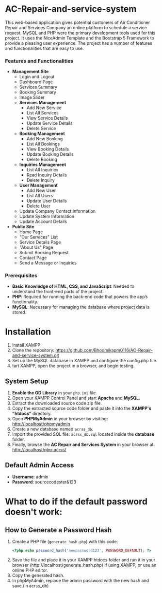 # AC-Repair-and-service-system
This web-based application gives potential customers of Air Conditioner Repair and Services Company an online platform to schedule a service request. MySQL and PHP were the primary development tools used for this project. It uses the NiceAdmin Template and the Bootstrap 5 Framework to provide a pleasing user experience. The project has a number of features and functionalities that are easy to use.
### Features and Functionalities

- **Management Site**
  - Login and Logout
  - Dashboard Page
  - Services Summary
  - Booking Summary
  - Image Slider
  - **Services Management**
    - Add New Service
    - List All Services
    - View Service Details
    - Update Service Details
    - Delete Service
  - **Booking Management**
    - Add New Booking
    - List All Bookings
    - View Booking Details
    - Update Booking Details
    - Delete Booking
  - **Inquiries Management**
    - List All Inquiries
    - Read Inquiry Details
    - Delete Inquiry
  - **User Management**
    - Add New User
    - List All Users
    - Update User Details
    - Delete User
  - Update Company Contact Information
  - Update System Information
  - Update Account Details
- **Public Site**
  - Home Page
  - "Our Services" List
  - Service Details Page
  - "About Us" Page
  - Submit Booking Request
  - Contact Page
  - Send a Message or Inquiries
### Prerequisites

- **Basic Knowledge of HTML, CSS, and JavaScript**: Needed to understand the front-end parts of the project.
- **PHP**: Required for running the back-end code that powers the app’s functionality.
- **MySQL**: Necessary for managing the database where project data is stored.
# Installation
1. Install XAMPP
2. Clone the repository:
   https://github.com/Bhoomikapm0116/AC-Repair-and-service-system.git
3. Set up the MySQL database in XAMPP and configure the config.php file.
4. tart XAMPP, open the project in a browser, and begin testing.
## System Setup

1. **Enable the GD Library** in your `php.ini` file.
2. Open your XAMPP Control Panel and start **Apache** and **MySQL**.
3. Extract the downloaded source code zip file.
4. Copy the extracted source code folder and paste it into the **XAMPP's "htdocs"** directory.
5. Open **PHPMyAdmin** in your browser by visiting: [http://localhost/phpmyadmin](http://localhost/phpmyadmin)
6. Create a new database named `acrss_db`.
7. Import the provided SQL file: `acrss_db.sql` located inside the **database** folder.
8. Finally, browse the **AC Repair and Services System** in your browser at: [http://localhost/php-acrss/](http://localhost/php-acrss/)
## Default Admin Access

- **Username**: admin
- **Password**: sourcecodester&123
# What to do if the default password doesn't work:
## How to Generate a Password Hash

1. Create a PHP file (`generate_hash.php`) with this code:
   ```php
   <?php echo password_hash('newpassword123', PASSWORD_DEFAULT); ?>
   ```
2. Save the file and place it in your XAMPP htdocs folder and run it in your browser (http://localhost/generate_hash.php) if using XAMPP, or use an online PHP editor.
3. Copy the generated hash.
4. In phpMyAdmin, replace the admin password with the new hash and save.(in acrss_db)
